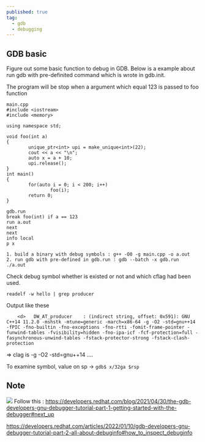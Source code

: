 ```yaml
---
published: true
tag:
  - gdb
  - debugging
---
```

## GDB basic

Figure out some basic function to debug in GDB.
Below is a example about run gdb with pre-definited command which is wrote in gdb.init.  

The program will be stop when a argument which equal 123 is passed to foo function

```
main.cpp
#include <iostream>
#include <memory>

using namespace std;

void foo(int a)
{
        unique_ptr<int> upi = make_unique<int>(22);
        cout << a << "\n";
        auto x = a + 10;
        upi.release();
}
int main()
{
        for(auto i = 0; i < 200; i++)
                foo(i);
        return 0;
}

gdb.run
break foo(int) if a == 123
run a.out
next
next
info local
p x

```

```
1. build a binary with debug symbols : g++ -O0 -g main.cpp -o a.out   
2. run gdb with pre-defined in gdb.run : gdb --batch -x gdb.run ./a.out    
```

Check debug symbol whether is existed or not and which cflag had been used.  
``` 
readelf -w hello | grep producer
```
Output like these
```
    <d>   DW_AT_producer    : (indirect string, offset: 0x591): GNU C++14 11.2.0 -mshstk -mtune=generic -march=x86-64 -g -O2 -std=gnu++14 -fPIC -fno-builtin -fno-exceptions -fno-rtti -fomit-frame-pointer -funwind-tables -fvisibility=hidden -fno-ipa-icf -fcf-protection=full -fasynchronous-unwind-tables -fstack-protector-strong -fstack-clash-protection

```
=> clag is -g -O2 -std=gnu++14 ....   

To examine symbol, value on sp -> ```gdb$ x/32ga $rsp```  


## Note  

![]({{site.baseurl}}/)
Follow this : https://developers.redhat.com/blog/2021/04/30/the-gdb-developers-gnu-debugger-tutorial-part-1-getting-started-with-the-debugger#next_up

https://developers.redhat.com/articles/2022/01/10/gdb-developers-gnu-debugger-tutorial-part-2-all-about-debuginfo#how_to_inspect_debuginfo
